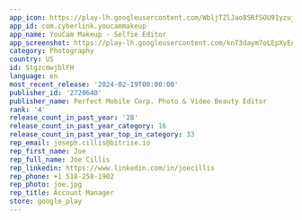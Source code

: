 ```yaml
---
app_icon: https://play-lh.googleusercontent.com/WbljTZlJao8SRfSOU91yzujvji9z2Ae4N5Cl1U0c5w5cwjTDTQa4pCT1yzbc_kM9j0A
app_id: com.cyberlink.youcammakeup
app_name: YouCam Makeup - Selfie Editor
app_screenshot: https://play-lh.googleusercontent.com/knT3daym7oLEpXyEAHXY0FK7B7PuNeIl6e1kGKkbDCMtBHgw0Vkngd5FDkZJyzt1YSY
category: Photography
country: US
id: StgzcmwjblFH
language: en
most_recent_release: '2024-02-19T00:00:00'
publisher_id: '2720640'
publisher_name: Perfect Mobile Corp. Photo & Video Beauty Editor
rank: '4'
release_count_in_past_year: '28'
release_count_in_past_year_category: 16
release_count_in_past_year_top_in_category: 33
rep_email: joseph.cillis@bitrise.io
rep_first_name: Joe
rep_full_name: Joe Cillis
rep_linkedin: https://www.linkedin.com/in/joecillis
rep_phone: +1 518-258-1902
rep_photo: joe.jpg
rep_title: Account Manager
store: google_play
---
```

